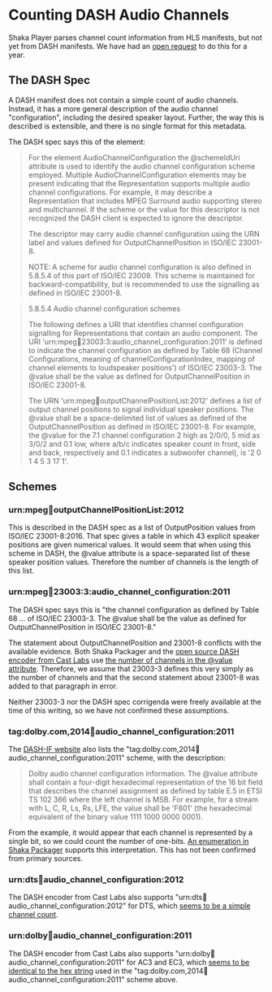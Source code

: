 # Counting DASH Audio Channels

Shaka Player parses channel count information from HLS manifests, but not yet
from DASH manifests.  We have had an [open request][dash_channels_request] to
do this for a year.

[dash_channels_request]: https://github.com/google/shaka-player/issues/424


## The DASH Spec

A DASH manifest does not contain a simple count of audio channels.  Instead, it
has a more general description of the audio channel "configuration", including
the desired speaker layout.  Further, the way this is described is extensible,
and there is no single format for this metadata.

The DASH spec says this of the <AudioChannelConfiguration> element:

> For the element AudioChannelConfiguration the @schemeIdUri attribute is used
> to identify the audio channel configuration scheme employed.  Multiple
> AudioChannelConfiguration elements may be present indicating that the
> Representation supports multiple audio channel configurations. For example, it
> may describe a Representation that includes MPEG Surround audio supporting
> stereo and multichannel. If the scheme or the value for this descriptor is not
> recognized the DASH client is expected to ignore the descriptor.
>
> The descriptor may carry audio channel configuration using the URN label and
> values defined for OutputChannelPosition in ISO/IEC 23001-8.
>
> NOTE: A scheme for audio channel configuration is also defined in 5.8.5.4 of
> this part of ISO/IEC 23009. This scheme is maintained for
> backward-compatibility, but is recommended to use the signalling as defined in
> ISO/IEC 23001-8.

> 5.8.5.4 Audio channel configuration schemes
>
> The following defines a URI that identifies channel configuration signalling
> for Representations that contain an audio component. The URI
> 'urn:mpeg:dash:23003:3:audio\_channel\_configuration:2011' is defined to
> indicate the channel configuration as defined by Table 68 (Channel
> Configurations, meaning of channelConfigurationIndex, mapping of channel
> elements to loudspeaker positions') of ISO/IEC 23003-3. The @value shall be
> the value as defined for OutputChannelPosition in ISO/IEC 23001-8.
>
> The URN 'urn:mpeg:dash:outputChannelPositionList:2012' defines a list of
> output channel positions to signal individual speaker positions. The @value
> shall be a space-delimited list of values as defined of the
> OutputChannelPosition as defined in ISO/IEC 23001-8. For example, the @value
> for the 7.1 channel configuration 2 high as 2/0/0, 5 mid as 3/0/2 and 0.1 low,
> where a/b/c indicates speaker count in front, side and back, respectively and
> 0.1 indicates a subwoofer channel), is '2 0 1 4 5 3 17 1'.


## Schemes

### urn:mpeg:dash:outputChannelPositionList:2012

This is described in the DASH spec as a list of OutputPosition values from
ISO/IEC 23001-8:2016.  That spec gives a table in which 43 explicit speaker
positions are given numerical values.  It would seem that when using this scheme
in DASH, the @value attribute is a space-separated list of these speaker
position values.  Therefore the number of channels is the length of this list.


### urn:mpeg:dash:23003:3:audio\_channel\_configuration:2011

The DASH spec says this is "the channel configuration as defined by Table 68 ...
of ISO/IEC 23003-3. The @value shall be the value as defined for
OutputChannelPosition in ISO/IEC 23001-8."

The statement about OutputChannelPosition and 23001-8 conflicts with the available
evidence.  Both Shaka Packager and the [open source DASH encoder from Cast
Labs][cast_labs_23003] use [the number of channels in the @value
attribute][shaka_packager_23003]. Therefore, we assume that 23003-3 defines this
very simply as the number of channels and that the second statement about
23001-8 was added to that paragraph in error.

Neither 23003-3 nor the DASH spec corrigenda were freely available at the time
of this writing, so we have not confirmed these assumptions.

[cast_labs_23003]: https://github.com/castlabs/dashencrypt/blob/1d604896/dash.fragmencrypter/src/main/java/com/castlabs/dash/helpers/DashHelper.java#L193
[shaka_packager_23003]: https://github.com/google/shaka-packager/blob/4ba5bec6/packager/mpd/base/xml/xml_node.cc#L378


### tag:dolby.com,2014:dash:audio\_channel\_configuration:2011

The [DASH-IF website][dash_if_audio_config] also lists the
"tag:dolby.com,2014:dash:audio\_channel\_configuration:2011" scheme, with the
description:

> Dolby audio channel configuration information. The @value attribute shall
> contain a four-digit hexadecimal representation of the 16 bit field that
> describes the channel assignment as defined by table E.5 in ETSI TS 102 366
> where the left channel is MSB. For example, for a stream with L, C, R, Ls, Rs,
> LFE, the value shall be 'F801' (the hexadecimal equivalent of the binary value
> 1111 1000 0000 0001).

From the example, it would appear that each channel is represented by a single
bit, so we could count the number of one-bits.  [An enumeration in Shaka
Packager][shaka_packager_ec3_enum] supports this interpretation.  This has not
been confirmed from primary sources.

[dash_if_audio_config]: http://dashif.org/identifiers/audio-source-data/
[shaka_packager_ec3_enum]: https://github.com/google/shaka-packager/blob/47363dd0/packager/media/codecs/ec3_audio_util.cc#L34


### urn:dts:dash:audio\_channel\_configuration:2012

The DASH encoder from Cast Labs also supports
"urn:dts:dash:audio\_channel\_configuration:2012" for DTS, which [seems to be a
simple channel count][cast_labs_dash_2012].

[cast_labs_dash_2012]: https://github.com/castlabs/dashencrypt/blob/1d604896/dash.fragmencrypter/src/main/java/com/castlabs/dash/helpers/DashHelper.java#L321


### urn:dolby:dash:audio\_channel\_configuration:2011

The DASH encoder from Cast Labs also supports
"urn:dolby:dash:audio\_channel\_configuration:2011" for AC3 and EC3, which
[seems to be identical to the hex string][cast_labs_dolby] used in the
"tag:dolby.com,2014:dash:audio\_channel\_configuration:2011" scheme above.

[cast_labs_dolby]: https://github.com/castlabs/dashencrypt/blob/1d604896/dash.fragmencrypter/src/main/java/com/castlabs/dash/helpers/DashHelper.java#L100

